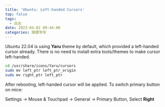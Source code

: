 ```yaml
---
title: 'Ubuntu: Left-handed Cursors'
top: false
tags:
  - 日志
date: 2023-04-02 09:44:00
categories: 随便写写
---
```


<!--more-->

Ubuntu 22.04 is using **Yaru** theme by default, which provided a left-handed cursor already. There is no need to install extra tools/themes to make cursor left-handed.

```bash
cd /usr/share/icons/Yaru/cursors
sudo mv left_ptr left_ptr_origin
sudo mv right_ptr left_ptr
```

After rebooting, left-handed cursor will be applied. To switch primary button on mice:

Settings -> Mouse & Touchpad -> General -> Primary Button, Select **Right**
